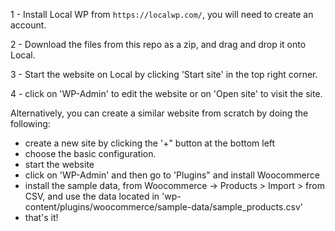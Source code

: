1 - Install Local WP from `https://localwp.com/`, you will need to create an account.

2 - Download the files from this repo as a zip, and drag and drop it onto Local.

3 - Start the website on Local by clicking 'Start site' in the top right corner.

4 - click on 'WP-Admin' to edit the website or on 'Open site' to visit the site.

Alternatively, you can create a similar website from scratch by doing the following:

- create a new site by clicking the '+" button at the bottom left
- choose the basic configuration.
- start the website
- click on 'WP-Admin' and then go to 'Plugins" and install Woocommerce
- install the sample data, from Woocommerce -> Products > Import > from CSV, and use the data located in
'wp-content/plugins/woocommerce/sample-data/sample_products.csv'
- that's it!

